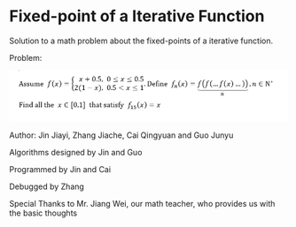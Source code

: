 # Fixed-point of a Iterative Function

Solution to a math problem about the fixed-points of a iterative function.

Problem:

![Image text](https://github.com/OscarJin/Fixed-point-of-a-Iterative-Function/blob/master/Problem.PNG)

Author: Jin Jiayi, Zhang Jiache, Cai Qingyuan and Guo Junyu

Algorithms designed by Jin and Guo

Programmed by Jin and Cai

Debugged by Zhang

Special Thanks to Mr. Jiang Wei, our math teacher, who provides us with the basic thoughts
